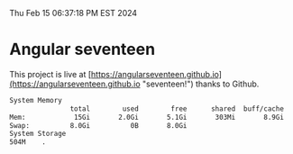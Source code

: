 Thu Feb 15 06:37:18 PM EST 2024

# Angular seventeen


This project is live at [https://angularseventeen.github.io](https://angularseventeen.github.io "seventeen!") thanks to Github.

```bash
System Memory
               total        used        free      shared  buff/cache   available
Mem:            15Gi       2.0Gi       5.1Gi       303Mi       8.9Gi        13Gi
Swap:          8.0Gi          0B       8.0Gi
System Storage
504M	.
```
